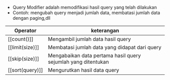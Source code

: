 * Query Modifier adalah memodifikasi hasil query yang telah dilakukan
* Contoh: mengubah query menjadi jumlah data, membatasi jumlah data dengan paging,dll

| Operator | keterangan |
| --- | ------- |
| [[count()]] | Mengambil jumlah data hasil query |
| [[limit(size)]] | Membatasi jumlah data yang didapat dari query |
| [[skip(size)]] | Mengabaikan data pertama hasil query sejumlah yang ditentukan |
| [[sort(query)]] | Mengurutkan hasil data query |
